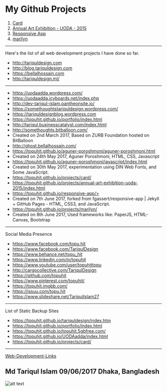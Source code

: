 # My Github Projects
1. [Card](https://topuhit.github.io/projects/card/)
2. [Annual Art Exhibition - UODA - 2015 ](https://topuhit.github.io/projects/annual-art-exhibition-uoda-2015/index.html)
3. [Responsive App](https://topuhit.github.io/responsive-app/)
4. [marilyn ](https://topuhit.github.io/projects/marilyn/)

---
Here's the list of all web development projects I have done so far.

* <http://tariquldesign.com>
* <http://blog.tariquldesign.com>
* <https://bellalhossain.com>
* <http://tariquldesign.ml/>
---
* <https://uodaadda.wordpress.com/>
* <https://uodaadda.icyboards.net/index.php>
* <http://dev-tariqul-islam.pantheonsite.io/>
* <https://somethoughtstariquldesign.wordpress.com/>
* <https://tariquldesignblog.wordpress.com>
* <https://topuhit.github.io/portfolio/index.html>
* <http://tariqul.businesscatalyst.com/index.html>
* <http://somethoughts.bitballoon.com/>
* Created on 2nd March 2017, Based on ZURB Foundation hosted on BitBalloon
* <http://ghost.bellalhossain.com/>
* <https://topuhit.github.io/aguner-poroshmoni/aguner-poroshmoni.html>
* Created on 24th May 2017, Aguner Poroshmoni, HTML, CSS, Javascript
* <https://topuhit.github.io/aguner-poroshmoni/javascript/index.html>
* Created on 30th May 2017, experimentation using DIN Web Fonts, and Some JavaScript.
* <https://topuhit.github.io/projects/card/>
* <https://topuhit.github.io/projects/annual-art-exhibition-uoda-2015/index.html>
* https://topuhit.github.io/responsive-app/>
* Created on 7th June 2017, forked from fgassert/responsive-app | Jekyll + GitHub Pages - HTML, CSS3, and JavaScript.
* <https://topuhit.github.io/projects/marilyn/>
* Created on 8th June 2017, Used frameworks like: PaperJS, HTML-Canvas, Bootstrap
---
Social Media Presence

* <https://www.facebook.com/topu.hit>
* <https://www.facebook.com/TariqulDesign>
* <https://www.behance.net/topu_hit>
* <https://www.linkedin.com/in/topuhit>
* <https://www.youtube.com/user/topuhittopu>
* <http://cargocollective.com/TariqulDesign>
* <https://github.com/topuhit>
* <https://www.pinterest.com/topuhit/>
* <https://topuhit.imgbb.com/>
* <https://issuu.com/topu.hit>
* <https://www.slideshare.net/TariqulIslam27>

---
List of Static Backup Sites

* <https://topuhit.github.io/tariquldesign/index.htm>
* <https://topuhit.github.io/portfolio/index.html>
* <https://topuhit.github.io/topuhit.5gbfree.com/>
* <https://topuhit.github.io/UODAadda/index.html>
* <https://topuhit.github.io/projects/card/>

---

[Web-Development-Links ](http://tariquldesign.com/Web-Development-Links)

Md Tariqul Islam
09/06/2017
Dhaka, Bangladesh
---
![alt text](https://media.cargocollective.com/1/22/725716/headerimg/th_TA1.png "TariqulDesign")


